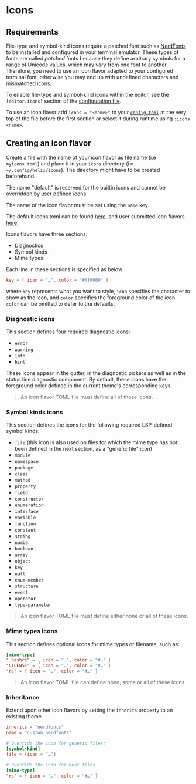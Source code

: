# Icons

## Requirements

File-type and symbol-kind icons require a patched font such as [NerdFonts](https://www.nerdfonts.com/) to be installed and configured in your terminal emulator. These types of fonts are called *patched* fonts because they define arbitrary symbols for a range of Unicode values, which may vary from one font to another. Therefore, you need to use an icon flavor adapted to your configured terminal font, otherwise you may end up with undefined characters and mismatched icons.

To enable file-type and symbol-kind icons within the editor, see the `[editor.icons]` section of the [configuration file](./configuration.md).

To use an icon flavor add `icons = "<name>"` to your [`config.toml`](./configuration.md) at the very top of the file before the first section or select it during runtime using `:icons <name>`.

## Creating an icon flavor

Create a file with the name of your icon flavor as file name (i.e `myicons.toml`) and place it in your `icons` directory (i.e `~/.config/helix/icons`). The directory might have to be created beforehand.

The name "default" is reserved for the builtin icons and cannot be overridden by user defined icons.

The name of the icon flavor must be set using the `name` key.

The default icons.toml can be found [here](https://github.com/helix-editor/helix/blob/master/icons.toml), and user submitted icon flavors [here](https://github.com/helix-editor/helix/blob/master/runtime/icons). 

Icons flavors have three sections:

- Diagnostics
- Symbol kinds
- Mime types

Each line in these sections is specified as below:

```toml
key = { icon = "…", color = "#ff0000" }
```

where `key` represents what you want to style, `icon` specifies the character to show as the icon, and `color` specifies the foreground color of the icon. `color` can be omitted to defer to the defaults.

### Diagnostic icons

This section defines four required diagnostic icons:

- `error`
- `warning`
- `info`
- `hint`

These icons appear in the gutter, in the diagnostic pickers as well as in the status line diagnostic component.
By default, these icons have the foreground color defined in the current theme's corresponding keys.

> An icon flavor TOML file must define all of these icons.

### Symbol kinds icons

This section defines the icons for the following required LSP-defined symbol kinds:

- `file` (this icon is also used on files for which the mime type has not been defined in the next section, as a "generic file" icon)
- `module`
- `namespace`
- `package`
- `class`
- `method`
- `property`
- `field`
- `constructor`
- `enumeration`
- `interface`
- `variable`
- `function`
- `constant`
- `string`
- `number`
- `boolean`
- `array`
- `object`
- `key`
- `null`
- `enum-member`
- `structure`
- `event`
- `operator`
- `type-parameter`

> An icon flavor TOML file must define either none or all of these icons.

### Mime types icons

This section defines optional icons for mime types or filename, such as:

```toml
[mime-type]
".bashrc" = { icon = "…", color = "#…" }
"LICENSE" = { icon = "…", color = "#…" }
"rs" = { icon = "…", color = "#…" }
```

> An icon flavor TOML file can define none, some or all of these icons.

### Inheritance

Extend upon other icon flavors by setting the `inherits` property to an existing theme.

```toml
inherits = "nerdfonts"
name = "custom_nerdfonts"

# Override the icon for generic files:
[symbol-kind]
file = {icon = "…"}

# Override the icon for Rust files
[mime-type]
"rs" = { icon = "…", color = "#…" }
```
